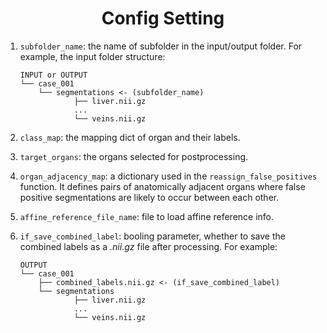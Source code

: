 <h1 align="center">Config Setting</h1>



1. `subfolder_name`: the name of subfolder in the input/output folder. For example, the input folder structure:
    ```
    INPUT or OUTPUT
    └── case_001
        └── segmentations <- (subfolder_name)
                ├── liver.nii.gz
                ...
                └── veins.nii.gz
    ```

2. `class_map`: the mapping dict of organ and their labels.

3. `target_organs`: the organs selected for postprocessing. 

4. `organ_adjacency_map`: a dictionary used in the `reassign_false_positives` function. It defines pairs of anatomically adjacent organs where false positive segmentations are likely to occur between each other.

5. `affine_reference_file_name`: file to load affine reference info.

6. `if_save_combined_label`: booling parameter, whether to save the combined labels as a *.nii.gz* file after processing. For example:

    ```
    OUTPUT
    └── case_001
        ├── combined_labels.nii.gz <- (if_save_combined_label)
        └── segmentations
                ├── liver.nii.gz
                ...
                └── veins.nii.gz
    ```